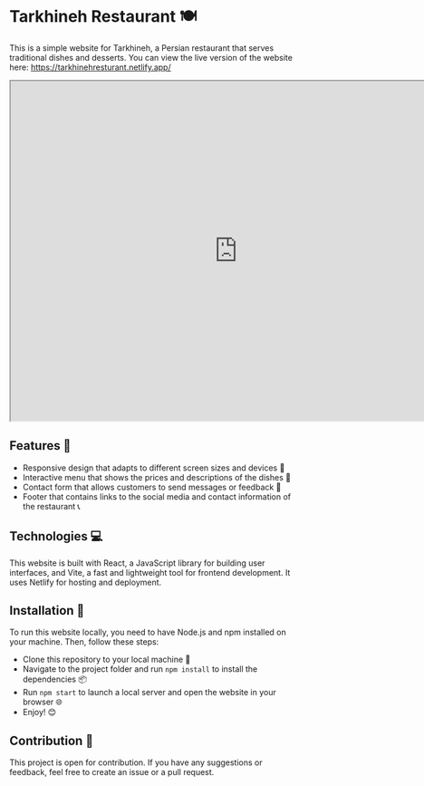 # Tarkhineh Restaurant 🍽️

This is a simple website for Tarkhineh, a Persian restaurant that serves traditional dishes and desserts. You can view the live version of the website here: https://tarkhinehresturant.netlify.app/

<iframe src="https://tarkhinehresturant.netlify.app/" width="800" height="600" title="Tarkhineh Restaurant Website"></iframe>

## Features 🌟

- Responsive design that adapts to different screen sizes and devices 📱
- Interactive menu that shows the prices and descriptions of the dishes 🍜
- Contact form that allows customers to send messages or feedback 📧
- Footer that contains links to the social media and contact information of the restaurant 📞

## Technologies 💻

This website is built with React, a JavaScript library for building user interfaces, and Vite, a fast and lightweight tool for frontend development. It uses Netlify for hosting and deployment.

## Installation 🚀

To run this website locally, you need to have Node.js and npm installed on your machine. Then, follow these steps:

- Clone this repository to your local machine 📂
- Navigate to the project folder and run `npm install` to install the dependencies 📦
- Run `npm start` to launch a local server and open the website in your browser 🌐
- Enjoy! 😊

## Contribution 💬

This project is open for contribution. If you have any suggestions or feedback, feel free to create an issue or a pull request.


 
